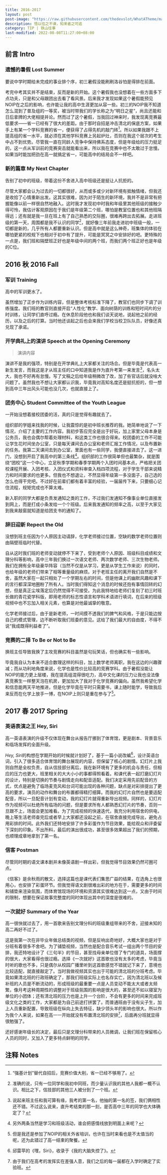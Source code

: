 ```yaml
---
title: 2016-2017
layout: post
post-image: "https://raw.githubusercontent.com/thedevslot/WhatATheme/master/assets/images/SamplePost.png?token=AHMQUEPC4IFADOF5VG4QVN26Z64GG"
description: 悟以往之不谏，知来者之可追
category: TIP | 铁山往事
last-modified: 2022-08-08T11:27:00+08:00
---
```


## 前言 Intro

### 遗憾的暑假 Lost Summer

要说中学时期给未完成的事业排个序，初三暑假没能刷刷洛谷怕是得排在前面。

考完中考其实并不是结束，反而是新的开始。这个暑假我也没想着在一些方面多下点功夫，只是和父母跟团出去看了看风景。后来我才发现如果这个暑假能预见NOIP在之后的影响，也许能让我的高中生涯更加从容一些。初三的NOIP我不知道怎么混到了普及组的一等奖，被当时带我们的学长称之为“明日之星”，尚且还能和日后拿牌的大佬相提并论。然而过了这个暑假，当我回过神来时，我发现离竞赛最低要求——省一已经有了很大的差距。由于那时自招是冲击清北的保底方案，如果手上有某一个学科竞赛的省一，便获得了占得先机的敲门砖[^1]。所以如果我跟不上提高组的省一水平，就必须在其他学科竞赛上另起炉灶，否则在我这个层次的考生中占不到优势。尽管我一直在同龄人竞争中保持佛系态度，但是年级给的压力挺足的，这一点从军训前的竞赛突击就能看出来，所以我在竞赛中也不太敢过于怠慢。如果当时能加把劲在高一就搞定省一，可能高中的结局会不一样吧。

[^1]: “强基计划”替代自招后，竞赛价值大削，省一已经不够用了。

### 新的篇章 My Next Chapter

告别了初中的班级，带着这份不舍进入高中班级还是挺让人抗拒的。

尽管大家都会认为过去的一切都很好，从而或多或少对新环境有抵触情绪，但我还是收拾了心情重新出发。这其实很难，因为对于陌生的新环境，我并不是非常有把握能像以前一样很自然地融入。这时我才发现初中时我和年级里其他班级的接触少得可怜，我估计客观原因在于我们是年级第二个班，哪怕是教室位置也和其他班隔得远；还有就是我一旦在班上有了自己熟悉的交际圈，很难再跨出去拓展。走进班级的第一天，周围都是我不认识的同学[^2]，就好像三年前我走进初中班级一般，一切都是新的，几乎所有人都要重新认识。但是高中就是这么神奇，班集体的体验在哪怕更紧的校规下也相对于初中有了提升，可能是冥冥之中安排好的吧。更特殊的一点是，我们班和隔壁班正好也是年级中间的两个班，而我们两个班正好也是年级的C位。

[^2]: 准确的说，只有一位同学和我初中同班，而少量认识我的其他人我都一概不认识。相比之下，信技部的其他三人被分到了一个班。

## 2016 秋 2016 Fall

### 军训 Training

高中的军训更水了。

虽然增加了正步作为训练内容，但是整体考核标准下降了，教官们也同步下调了训练强度。我们班的教官则直接开启“人性化”教学、面向树荫的训练和短时间片的分时训练，让同学们直呼过瘾。在休息阶段他也和我们谈天说地，说起他之前的经历，以及之后的打算。当时他还谈起之后也会来我们学校当校卫队队员，好像还真兑现了承诺。

### 开学典礼上的演讲 Speech at the Opening Ceremony

> 演讲内容

演讲不是我的强项，特别是在开学典礼上大家都关注的场合。但是毕竟是代表高一新生发言，而我这是才从班主任的口中知道我是作为直升考第一来发言[^3]，名头太大，我也不好再有怠慢。写了文稿之后给年级稍微改了改，加了些官话后就没啥大问题了。虽然我也不想让大家都认识我，毕竟我对高知名度还是挺抗拒的，但一想到高中三年出风头可能也没几次，也就直接上了。

[^3]: 说起来班主任和我可算有缘，我考的第一名，他抽的第一名的签，我们俩相性还不错。不过这么说来，直升考结束的那一刻，是否高中三年的同学也大体确定了？

### 团务中心 Student Committee of the Youth League

一开始没想着接校团委的活，真的只是觉得有趣就去了。

组织部的学姐来找我的时候，让我震惊的是初中班长推荐的我。她简单地说了一下情况，介绍了主要的工作内容。我初步答应完全是出于好玩，加上家里父母本身是公务员，我也会偶尔帮着处理材料，和这类工作也很合得来。校团委的工作不可能让学生花时间坐办公室，只是每天课间去办公室和老师汇报工作情况，以及布置新的任务。我第二天课间去到办公室，里面也有一些同学，我便直接进去了。这一进门，没想到开启了我高中的第三条线[^4]。组织部的工作很简单但也最繁杂，就是围绕“团校”这一个中心，立足秋季学期和春季学期两个入团时间基本点，严格把关团校课程开展、入团考核、入团仪式和资料审查入档四项流程，对于学生干部来说精力和时间要求的也更多。但我也不想退让，不然显得年级第一多没面子，自己选的怎么也得干完吧。不过好在前辈们都有着丰富的经验，一届届传下来，只要细心记住流程，规矩完成也不算太难。

新入职的同学大都是负责发通知之类的工作，不过我们发通知不像事业单位直接发到网上，而是打成小条发给一个个班级。后来我发通知的频率之高，以至于大家见到我来敲窗就知道是给团支书的通知了。

[^4]: 另外两条当然是学习和班级活动，谁会把感情线放到明面上来呢？

### 辞旧迎新 Repect the Old

没想到班主任因为个人原因主动请辞，化学老师接过位置，空缺的数学老师位置则由隔壁班临时代替。

自从这时我们班的老师变动就停不下来了，受到老师个人原因、班级科目成绩和文理分科等影响，高中三年我们换过一次语文老师、两次数学老师、三次生物老师。我们在拥有全年级豪华阵容（当然不仅是从学习，更是从学生工作来说）的同时，也给年级的老师们带来了相等重量级的麻烦。对于老班主任的离开我们自然是不舍，虽然大家在一起只相处了一个学期左右的时间，但是他课上的幽默风趣和课下的言行都深深地圈粉了所有人。当时我们得知这个消息的时候还抱有事情回转的幻想，但是真正尘埃落定后仍然觉得不可接受。为此我特地给老师们复刻了初三时班长做的青花瓷学科版，即用老师的标志性语言和学科术语进行填词，在后来的班级视频中也不忘加入相关元素，也算是对他最诚挚的敬意。

化学老师接过后，由于是新老师，一时间摸不透我们的脾气和风格，于是只能边按自己的模式管理，边不断听取我们班委的意见。这给了我们最大的自由度，不得不说“我成既得利益者了”。

### 竞赛的二择 To Be or Not to Be

换班主任导致我换了主攻竞赛的科目虽然是句玩笑话，但也确实有一些影响。

毕竟我自认为本来不适合数理这样的科目，加上数学老师离职，我在这边的兴趣骤减；而从功利地角度来说，化学也是性价比较高的竞赛学科。由于暑假没能让NOIP的能力更上层楼，我在提高组混得很吃力，高中文化课的压力让我也没法像真竞赛生一样整天泡在机房，更加加大了我对于化学竞赛的偏向。虽然我希望化学和信息能两天平地推进，但是化学毕竟在平时只需要书，课上随时能学，导致我后来反而在化学上放手一博，在NOIP上则只是重在参与了[^5]。

[^5]: 但是我还是参加了NOIP的相关外省培训，也许在当时来看也是不太值当的呢，还为此错过了高一结束的聚餐。

## 2017 春 2017 Spring

### 英语表演之王 Hey, Siri

高一英语表演的升级不仅体现在舞台从报告厅挪到了体育馆，更是剧本、背景音乐和临场发挥的全面升级。

*Hey, Siri*的构想在学期开始的时候就计划好了，基于一篇小说改编[^6]，设计英语台词，引入了很多适合体育馆的舞台展现的内容，但保留了核心的剧情。幻灯片上我则自然是全权负责，自从信技部分离后，我在新环境有了更多的机会与责任，但相应的压力也更大，班里相关的大大小小的事都得照看着。和课代表一起打磨幻灯片的设计，特别是切换的节奏与剧情走向和配音适配。我们决定采用先前配音的方式，优点是避免了临场麦克风和台词可能出现的各种问题，缺点是对彩排提出了更高的要求，演员的动作和舞台的布置都得精打细算。而我的幻灯片自然也是要适配配音，所以一旦配音计划有变动，我的幻灯片就得重新导出视频。同样的，幻灯片作为视频可以杜绝所有临场的问题，但是要求所有人都熟悉幻灯片的节奏，否则一旦跟不上，场面会更加难看。为了完成视频的快速迭代，我充分利用宿舍的供电，晚上等生活老师查完后或者早上大家都还没起之前，在宿舍直接完成导出，避免占用彩排的时间。此外我们还特地安排了许多彩蛋作为节目效果，能给观众和评委留下深刻的印象。不出所料，最后的演出很成功，甚至很多效果超出了我们的预期，也顺理成章地拿到了第一名。

[^6]: 邱雷苹的《嘿，Siri》，收录于《我的大脑失控了》。

### 信客 Postman

尽管同时期的语文课本剧并未像英语剧一样出彩，但我觉得节目效果仍然可圈可点。

《信客》是余秋雨的散文，选择这篇也是课代表们集思广益的结果，在选角上也很用心，也安排了彩蛋环节。但我觉得语文剧很难出彩的地方在于，需要更多的时间和铺垫来渲染氛围，而体育馆现场的环境和资源其实很难达到这一点，又由于时间的限制，想要在保证故事完整度的同时体现出其中的深度是很难的。

### 一次就好 Summary of the Year

高一很快就过去了，用一首歌来告别文理分科的班级重组带来的不舍，迎接未知的高二再好不过了。

这是我第一次在非毕业年做总结类的视频，但是反响出奇地好，大概大家也是对于分班有着很多不舍吧。为了铺垫视频，当然也是配合音乐考试一组出两个节目的安排，我还特地设计了《三句半》的节目，甚至找母亲单位借了专门的道具，场面撑的很大，大家看得也很过瘾。选择《一次就好》这首歌也没有太多的考虑，毕竟当时听的歌也不多，只是偶尔从校园广播里听到这首歌感觉不错就记下来了，意境也比较适配，就直接敲定了。当时我做视频其实也出于可能的清北班的分班考虑。毕竟如果清北班的行政班确定了，那我们班级实际上也名存实亡，因为清北班以及候补班的人员是不断流动的，形成班级的最重要一点是人员变动不能太大或者太频繁，像月考这种周期性的调整对于班级氛围的影响是很大的，甚至还不如以寝室为单位的小团体；还有清北班的压力也是上升一个台阶，不会有更多的时间来完成班级文化之类的工作，大家都是为自己前途打拼罢了。而普通班由于没有尖子生，加上人员重新配置，导致班级在纵向上失去特征，缺少领头羊的影响也很大。所以作为我个人来说，如果在高一一开始就没有布置清北班的安排[^7]，后面再分班就显得很勉强了。

还好感谢年级长的决定，最后只是文理分科带来的人员微调，让我们班在保留核心人员的同时，又加入了更多特点鲜明的同学。

[^7]: 由于我们在高考的发挥实在差强人意，我们之后的每一届都在入学时确定了实验班。

## 注释 Notes